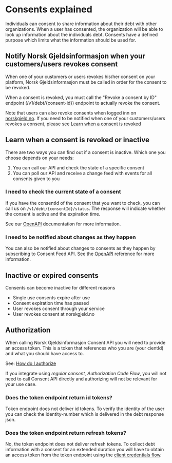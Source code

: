 # Consents explained

Individuals can consent to share information about their debt with other organizations. When a user has consented, the organization will be able to look up information about the individuals debt. Consents have a defined purpose which limits what the information should be used for.

## <a name="client-revokes-consent"></a> Notify Norsk Gjeldsinformasjon when your customers/users revokes consent

When one of your customers or users revokes his/her consent on your platform, Norsk Gjeldsinformasjon must be called in order for the consent to be revoked.

When a consent is revoked, you must call the "Revoke a consent by ID" endpoint (/v1/debt/{consent-id}) endpoint to actually revoke the consent.

Note that users can also revoke consents when logged inn on [norskgjeld.no](http://www.norskgjeld.no/). If you need to be notified when one of your customers/users revokes a consent, please see [Learn when a consent is revoked](../explanation/consent.md#consent-events)

## Learn when a consent is revoked or inactive

There are two ways you can find out if a consent is inactive. Which one you choose depends on your needs:

1. You can call our API and check the state of a specific consent
2. You can poll our API and receive a change feed with events for all consents given to you

### I need to check the current state of a consent

If you have the consentId of the consent that you want to check, you can call us on `/v1/debt/{consentId}/status`. The response will indicate whether the consent is active and the expiration time.

See our [OpenAPI](../reference/openapi.md) documentation for more information.

### <a name="consent-events"></a> I need to be notified about changes as they happen

You can also be notified about changes to consents as they happen by subscribing to Consent Feed API. See the [OpenAPI](../reference/openapi.md) reference for more information.


## Inactive or expired consents

Consents can become inactive for different reasons

- Single use consents expire after use
- Consent expiration time has passed
- User revokes consent through your service
- User revokes consent at norskgjeld.no

## Authorization

When calling Norsk Gjeldsinformasjon Consent API you will need to provide an access token. This is a token that references who you are (your cientId) and what you should have access to.

See: [How do I authorize](../howto/consent_authorize.md)

If you integrate using *regular consent, Authorization Code Flow*, you will not need to call Consent API directly and authorizing will not be relevant for your use case.

### Does the token endpoint return id tokens?

Token endpoint does not deliver id tokens. To verify the identity of the user you can check the identity-number which is delivered in the debt response json.

### Does the token endpoint return refresh tokens?

No, the token endpoint does not deliver refresh tokens. To collect debt information with a consent for an extended duration you will have to obtain an access token from the token endpoint using the [client credentials flow](../reference/index.md#client-credentials-flow).
